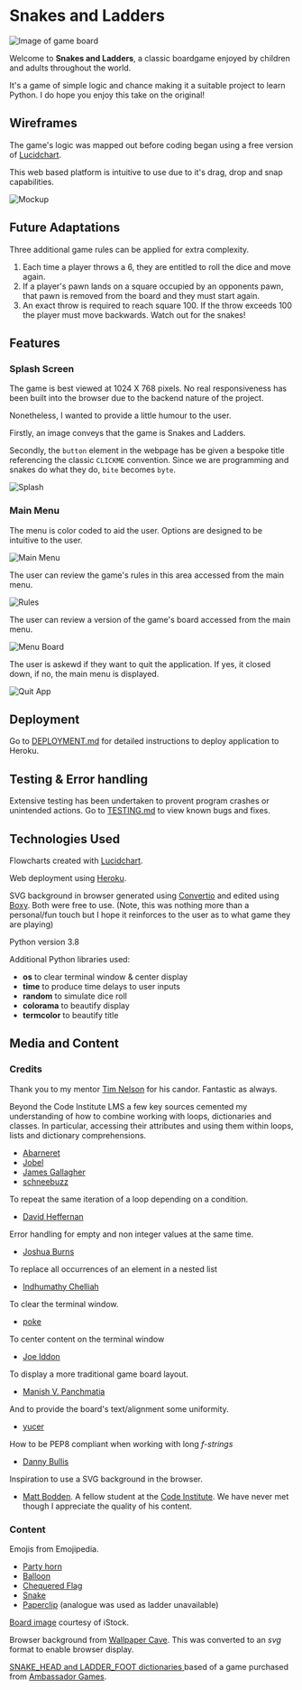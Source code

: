 # **Snakes and Ladders**
![Image of game board](docs/readme/game-image.png "Image of game board") 

Welcome to **Snakes and Ladders**, a classic boardgame enjoyed by children and adults throughout the world.

It's a game of simple logic and chance making it a suitable project to learn Python. 
I do hope you enjoy this take on the original!

## Wireframes
The game's logic was mapped out before coding began using a free version of [Lucidchart](https://www.lucidchart.com/pages/).

This web based platform is intuitive to use due to it's drag, drop and snap capabilities.

![Mockup](docs/wireframes/flowchart.png "Game logic flowchart") 

## Future Adaptations
Three additional game rules can be applied for extra complexity.

1. Each time a player throws a 6, they are entitled to roll the dice and move again.
2. If a player's pawn lands on a square occupied by an opponents pawn, that pawn is removed from the board and they must start again. 
3. An exact throw is required to reach square 100.  If the throw exceeds 100 the player must move backwards. Watch out for the snakes!

## Features
### Splash Screen
The game is best viewed at 1024 X 768 pixels.  No real responsiveness has been built into the browser due to the backend nature of the project.

Nonetheless, I wanted to provide a little humour to the user.

Firstly, an image conveys that the game is Snakes and Ladders.

Secondly, the `button` element in the webpage has be given a bespoke title referencing the classic `CLICKME` convention.  Since we are programming and snakes do what they do, `bite` becomes `byte`. 

![Splash](docs/readme/live-deployment/splash.png "Splash") 

### Main Menu
The menu is color coded to aid the user.  Options are designed to be intuitive to the user.

![Main Menu](docs/readme/live-deployment/main-menu.png "Main Menu")

The user can review the game's rules in this area accessed from the main menu.

![Rules](docs/readme/live-deployment/rules.png "Rules")

The user can review a version of the game's board accessed from the main menu.

![Menu Board](docs/readme/live-deployment/menu-board.png "Menu Board")

The user is askewd if they want to quit the application.  If yes, it closed down, if no, the main menu is displayed.

![Quit App](docs/readme/live-deployment/quit-app.png "Quit app")


## Deployment
Go to [DEPLOYMENT.md](DEPLOYMENT.md) for detailed instructions to deploy application to Heroku.

## Testing & Error handling
Extensive testing has been undertaken to provent program crashes or unintended actions.
Go to [TESTING.md](TESTING.md) to view known bugs and fixes.

## Technologies Used
Flowcharts created with [Lucidchart](https://www.lucidchart.com/pages/).

Web deployment using [Heroku](https://www.heroku.com/about).

SVG background in browser generated using [Convertio](https://convertio.co/) and edited using [Boxy](https://boxy-svg.com/).  Both were free to use.
(Note, this was nothing more than a personal/fun touch but I hope it reinforces to the user as to what game they are playing)

Python version 3.8

Additional Python libraries used:
- **os** to clear terminal window & center display
- **time** to produce time delays to user inputs
- **random** to simulate dice roll
- **colorama** to beautify display
- **termcolor** to beautify title

## Media and Content
### Credits
Thank you to my mentor [Tim Nelson](https://tim.2bn.dev/) for his candor.  Fantastic as always.

Beyond the Code Institute LMS a few key sources cemented my understanding of how to combine working with loops, dictionaries and classes. In particular, accessing their attributes and using them within loops, lists and dictionary comprehensions.

- [Abarneret](https://stackoverflow.com/a/17662224)
- [Jobel](https://stackoverflow.com/a/41720350)
- [James Gallagher](https://careerkarma.com/blog/python-convert-list-to-dictionary/)
- [schneebuzz](https://stackoverflow.com/a/59999615)

To repeat the same iteration of a loop depending on a condition.
- [David Heffernan](https://stackoverflow.com/a/7293992)

Error handling for empty and non integer values at the same time.
- [Joshua Burns](https://stackoverflow.com/a/4994509)

To replace all occurrences of an element in a nested list
- [Indhumathy Chelliah](https://betterprogramming.pub/10-important-tips-for-using-nested-lists-in-python-38ceca68be35)

To clear the terminal window.
- [poke](https://stackoverflow.com/a/2084628)

To center content on the terminal window
- [Joe Iddon](https://stackoverflow.com/a/52138950)

To display a more traditional game board layout.
- [Manish V. Panchmatia](https://stackoverflow.com/a/55241525)

And to provide the board's text/alignment some uniformity.
- [yucer](https://stackoverflow.com/q/40999973)

How to be PEP8 compliant when working with long *f-strings*
- [Danny Bullis](https://stackoverflow.com/a/69908278)

Inspiration to use a SVG background in the browser.
- [Matt Bodden](https://github.com/MattBCoding). A fellow student at the [Code Institute](https://codeinstitute.net/).  We have never met though I appreciate the quality of his content.

### Content
Emojis from Emojipedia.
- [Party horn](https://emojipedia.org/party-popper/)
- [Balloon](https://emojipedia.org/balloon/)
- [Chequered Flag](https://emojipedia.org/chequered-flag/)
- [Snake](https://emojipedia.org/snake/)
- [Paperclip](https://emojipedia.org/linked-paperclips/) (analogue was used as ladder unavailable)

[Board image](https://www.istockphoto.com/vector/snakes-and-ladders-black-and-white-gm1066160462-285104267 "Board image") courtesy of iStock.

Browser background from [Wallpaper Cave](https://wallpapercave.com/w/wp9142232). This was converted to an *svg* format to enable browser display.

[SNAKE_HEAD and LADDER_FOOT dictionaries ](docs/readme/own-gameboard.png "Own Gameboard") based of a game purchased from [Ambassador Games](http://www.ambassadorgames.com/craftsman-deluxe-game-house.htm).
